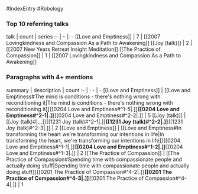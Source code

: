 #IndexEntry #Robology

### Top 10 referring talks
talk | count | series
:- | - |: -
[[Love and Emptiness]] | 7 | [[2007 Lovingkindness and Compassion As a Path to Awakening]]
[[Joy (talk)]] | 2 | [[2007 New Years Retreat Insight Meditation]]
[[The Practice of Compassion]] | 1 | [[2007 Lovingkindness and Compassion As a Path to Awakening]]

### Paragraphs with 4+ mentions
summary | description | count
:- | : - | -
[[Love and Emptiness]] | [[Love and Emptiness#The mind is conditions - there's nothing wrong with reconditioning it\|The mind is conditions - there's nothing wrong with reconditioning it]] [[0204 Love and Emptiness#^1-5\|.]] **[[0204 Love and Emptiness#^2-1\|.]]** [[0204 Love and Emptiness#^2-2\|.]] | 5
[[Joy (talk)]] | [[Joy (talk)#\|...]] [[1231 Joy (talk)#^2-1\|.]] **[[1231 Joy (talk)#^2-2\|.]]** [[1231 Joy (talk)#^2-3\|.]] | 2
[[Love and Emptiness]] | [[Love and Emptiness#In transforming the heart we're transforming our intentions in life\|In transforming the heart, we're transforming our intentions in life]] [[0204 Love and Emptiness#^1-1\|.]] **[[0204 Love and Emptiness#^1-2\|.]]** [[0204 Love and Emptiness#^1-3\|.]] | 2
[[The Practice of Compassion]] | [[The Practice of Compassion#Spending time with compassionate people and actually doing stuff\|Spending time with compassionate people and actually doing stuff]] [[0201 The Practice of Compassion#^4-2\|.]] **[[0201 The Practice of Compassion#^4-3\|.]]** [[0201 The Practice of Compassion#^4-4\|.]] | 1

